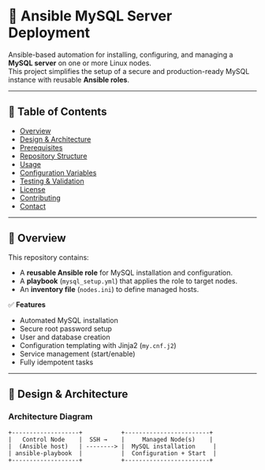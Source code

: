 # 🧩 Ansible MySQL Server Deployment

Ansible-based automation for installing, configuring, and managing a **MySQL server** on one or more Linux nodes.  
This project simplifies the setup of a secure and production-ready MySQL instance with reusable **Ansible roles**.

---

## 📘 Table of Contents
- [Overview](#overview)
- [Design & Architecture](#design--architecture)
- [Prerequisites](#prerequisites)
- [Repository Structure](#repository-structure)
- [Usage](#usage)
- [Configuration Variables](#configuration-variables)
- [Testing & Validation](#testing--validation)
- [License](#license)
- [Contributing](#contributing)
- [Contact](#contact)

---

## 🚀 Overview

This repository contains:
- A **reusable Ansible role** for MySQL installation and configuration.
- A **playbook** (`mysql_setup.yml`) that applies the role to target nodes.
- An **inventory file** (`nodes.ini`) to define managed hosts.

✅ **Features**
- Automated MySQL installation  
- Secure root password setup  
- User and database creation  
- Configuration templating with Jinja2 (`my.cnf.j2`)  
- Service management (start/enable)  
- Fully idempotent tasks  

---

## 🧱 Design & Architecture

### Architecture Diagram
```text
+-------------------+           +------------------------+
|   Control Node    |  SSH →    |     Managed Node(s)    |
|  (Ansible host)   | --------> |  MySQL installation     |
| ansible-playbook  |           |  Configuration + Start  |
+-------------------+           +------------------------+
